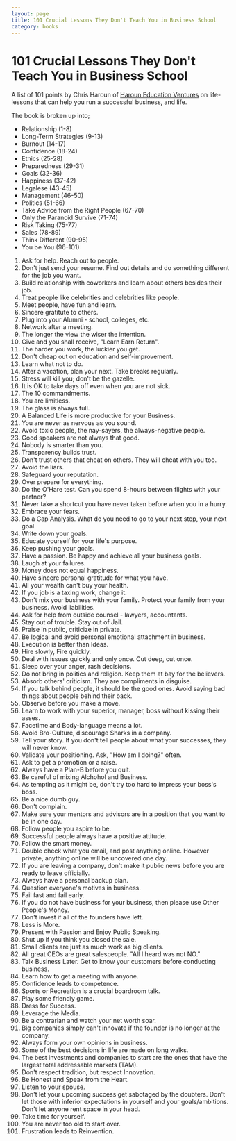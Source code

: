 ```yaml
---
layout: page
title: 101 Crucial Lessons They Don't Teach You in Business School
category: books
---
```


# 101 Crucial Lessons They Don't Teach You in Business School

A list of 101 points by Chris Haroun of [Haroun Education Ventures](https://harouneducationventures.com/) on life-lessons that can help you run a successful business, and life.

The book is broken up into;

- Relationship (1-8)
- Long-Term Strategies (9-13)
- Burnout (14-17)
- Confidence (18-24)
- Ethics (25-28)
- Preparedness (29-31)
- Goals (32-36)
- Happiness (37-42)
- Legalese (43-45)
- Management (46-50)
- Politics (51-66)
- Take Advice from the Right People (67-70)
- Only the Paranoid Survive (71-74)
- Risk Taking (75-77)
- Sales (78-89)
- Think Different (90-95)
- You be You (96-101)

1. Ask for help. Reach out to people.
2. Don't just send your resume. Find out details and do something different for the job you want.
3. Build relationship with coworkers and learn about others besides their job.
4. Treat people like celebrities and celebrities like people.
5. Meet people, have fun and learn.
6. Sincere gratitute to others.
7. Plug into your Alumni - school, colleges, etc.
8. Network after a meeting.
9. The longer the view the wiser the intention.
10. Give and you shall receive, "Learn Earn Return".
11. The harder you work, the luckier you get.
12. Don't cheap out on education and self-improvement.
13. Learn what not to do.
14. After a vacation, plan your next. Take breaks regularly.
15. Stress will kill you; don't be the gazelle.
16. It is OK to take days off even when you are not sick.
17. The 10 commandments.
18. You are limitless.
19. The glass is always full.
20. A Balanced Life is more productive for your Business.
21. You are never as nervous as you sound.
22. Avoid toxic people, the nay-sayers, the always-negative people.
23. Good speakers are not always that good.
24. Nobody is smarter than you.
25. Transparency builds trust.
26. Don't trust others that cheat on others. They will cheat with you too.
27. Avoid the liars.
28. Safeguard your reputation.
29. Over prepare for everything.
30. Do the O'Hare test. Can you spend 8-hours between flights with your partner?
31. Never take a shortcut you have never taken before when you in a hurry.
32. Embrace your fears.
33. Do a Gap Analysis. What do you need to go to your next step, your next goal.
34. Write down your goals.
35. Educate yourself for your life's purpose.
36. Keep pushing your goals.
37. Have a passion. Be happy and achieve all your business goals.
38. Laugh at your failures.
39. Money does not equal happiness.
40. Have sincere personal gratitude for what you have.
41. All your wealth can't buy your health.
42. If you job is a taxing work, change it.
43. Don't mix your business with your family. Protect your family from your business. Avoid liabilities.
44. Ask for help from outside counsel - lawyers, accountants.
45. Stay out of trouble. Stay out of Jail.
46. Praise in public, criticize in private.
47. Be logical and avoid personal emotional attachment in business.
48. Execution is better than Ideas.
49. Hire slowly, Fire quickly.
50. Deal with issues quickly and only once. Cut deep, cut once.
51. Sleep over your anger, rash decisions.
52. Do not bring in politics and religion. Keep them at bay for the believers.
53. Absorb others' criticism. They are compliments in disguise.
54. If you talk behind people, it should be the good ones. Avoid saying bad things about people behind their back.
55. Observe before you make a move.
56. Learn to work with your superior, manager, boss without kissing their asses.
57. Facetime and Body-language means a lot.
58. Avoid Bro-Culture, discourage Sharks in a company.
59. Tell your story. If you don't tell people about what your successes, they will never know.
60. Validate your positioning. Ask, "How am I doing?" often.
61. Ask to get a promotion or a raise.
62. Always have a Plan-B before you quit.
63. Be careful of mixing Alchohol and Business.
64. As tempting as it might be, don't try too hard to impress your boss's boss.
65. Be a nice dumb guy.
66. Don't complain.
67. Make sure your mentors and advisors are in a position that you want to be in one day.
68. Follow people you aspire to be.
69. Successful people always have a positive attitude.
70. Follow the smart money.
71. Double check what you email, and post anything online. However private, anything online will be uncovered one day.
72. If you are leaving a company, don't make it public news before you are ready to leave officially.
73. Always have a personal backup plan.
74. Question everyone's motives in business.
75. Fail fast and fail early.
76. If you do not have business for your business, then please use Other People's Money.
77. Don't invest if all of the founders have left.
78. Less is More.
79. Present with Passion and Enjoy Public Speaking.
80. Shut up if you think you closed the sale.
81. Small clients are just as much work as big clients.
82. All great CEOs are great salespeople. "All I heard was not NO."
83. Talk Business Later. Get to know your customers before conducting business.
84. Learn how to get a meeting with anyone.
85. Confidence leads to competence.
86. Sports or Recreation is a crucial boardroom talk.
87. Play some friendly game.
88. Dress for Success.
89. Leverage the Media.
90. Be a contrarian and watch your net worth soar.
91. Big companies simply can't innovate if the founder is no longer at the company.
92. Always form your own opinions in business.
93. Some of the best decisions in life are made on long walks.
94. The best investments and companies to start are the ones that have the largest total addressable markets (TAM).
95. Don't respect tradition, but respect Innovation.
96. Be Honest and Speak from the Heart.
97. Listen to your spouse.
98. Don't let your upcoming success get sabotaged by the doubters. Don't let those with inferior expectations in yourself and your goals/ambitions. Don't let anyone rent space in your head.
99. Take time for yourself.
100. You are never too old to start over.
101. Frustration leads to Reinvention.
